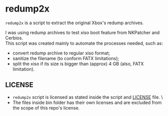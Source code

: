 # redump2x
`redump2x` is a script to extract the original Xbox's redump archives.

I was using redump archives to test xiso boot feature from NKPatcher and Cerbios. \
This script was created mainly to automate the processes needed, such as:
- convert redump archive to regular xiso format;
- sanitize the filename (to conform FATX limitations);
- split the xiso if its size is bigger than (approx) 4 GB (also, FATX limitation).

## LICENSE
- `redump2x` script is licensed as stated inside the script and [LICENSE](LICENSE) file. \
- The files inside bin folder has their own licenses and are excluded from the scope of this repo's license.
